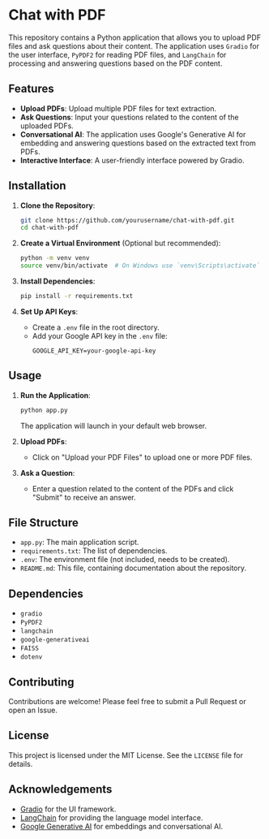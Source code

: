 # Chat with PDF

This repository contains a Python application that allows you to upload PDF files and ask questions about their content. The application uses `Gradio` for the user interface, `PyPDF2` for reading PDF files, and `LangChain` for processing and answering questions based on the PDF content.

## Features

- **Upload PDFs**: Upload multiple PDF files for text extraction.
- **Ask Questions**: Input your questions related to the content of the uploaded PDFs.
- **Conversational AI**: The application uses Google's Generative AI for embedding and answering questions based on the extracted text from PDFs.
- **Interactive Interface**: A user-friendly interface powered by Gradio.

## Installation

1. **Clone the Repository**:
    ```bash
    git clone https://github.com/yourusername/chat-with-pdf.git
    cd chat-with-pdf
    ```

2. **Create a Virtual Environment** (Optional but recommended):
    ```bash
    python -m venv venv
    source venv/bin/activate  # On Windows use `venv\Scripts\activate`
    ```

3. **Install Dependencies**:
    ```bash
    pip install -r requirements.txt
    ```

4. **Set Up API Keys**:
    - Create a `.env` file in the root directory.
    - Add your Google API key in the `.env` file:
      ```
      GOOGLE_API_KEY=your-google-api-key
      ```

## Usage

1. **Run the Application**:
    ```bash
    python app.py
    ```
    The application will launch in your default web browser.

2. **Upload PDFs**:
    - Click on "Upload your PDF Files" to upload one or more PDF files.

3. **Ask a Question**:
    - Enter a question related to the content of the PDFs and click "Submit" to receive an answer.

## File Structure

- `app.py`: The main application script.
- `requirements.txt`: The list of dependencies.
- `.env`: The environment file (not included, needs to be created).
- `README.md`: This file, containing documentation about the repository.

## Dependencies

- `gradio`
- `PyPDF2`
- `langchain`
- `google-generativeai`
- `FAISS`
- `dotenv`

## Contributing

Contributions are welcome! Please feel free to submit a Pull Request or open an Issue.

## License

This project is licensed under the MIT License. See the `LICENSE` file for details.

## Acknowledgements

- [Gradio](https://gradio.app/) for the UI framework.
- [LangChain](https://langchain.com/) for providing the language model interface.
- [Google Generative AI](https://developers.generativeai.google/) for embeddings and conversational AI.

